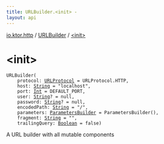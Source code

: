 ```yaml
---
title: URLBuilder.<init> - 
layout: api
---
```


<div class='api-docs-breadcrumbs'><a href="../index.html">io.ktor.http</a> / <a href="index.html">URLBuilder</a> / <a href="./-init-.html">&lt;init&gt;</a></div>

# &lt;init&gt;

<div class="signature"><code><span class="identifier">URLBuilder</span><span class="symbol">(</span><br/>&nbsp;&nbsp;&nbsp;&nbsp;<span class="parameterName" id="io.ktor.http.URLBuilder$<init>(io.ktor.http.URLProtocol, kotlin.String, kotlin.Int, kotlin.String, kotlin.String, kotlin.String, io.ktor.http.ParametersBuilder, kotlin.String, kotlin.Boolean)/protocol">protocol</span><span class="symbol">:</span>&nbsp;<a href="../-u-r-l-protocol/index.html"><span class="identifier">URLProtocol</span></a>&nbsp;<span class="symbol">=</span>&nbsp;URLProtocol.HTTP<span class="symbol">, </span><br/>&nbsp;&nbsp;&nbsp;&nbsp;<span class="parameterName" id="io.ktor.http.URLBuilder$<init>(io.ktor.http.URLProtocol, kotlin.String, kotlin.Int, kotlin.String, kotlin.String, kotlin.String, io.ktor.http.ParametersBuilder, kotlin.String, kotlin.Boolean)/host">host</span><span class="symbol">:</span>&nbsp;<a href="https://kotlinlang.org/api/latest/jvm/stdlib/kotlin/-string/index.html"><span class="identifier">String</span></a>&nbsp;<span class="symbol">=</span>&nbsp;"localhost"<span class="symbol">, </span><br/>&nbsp;&nbsp;&nbsp;&nbsp;<span class="parameterName" id="io.ktor.http.URLBuilder$<init>(io.ktor.http.URLProtocol, kotlin.String, kotlin.Int, kotlin.String, kotlin.String, kotlin.String, io.ktor.http.ParametersBuilder, kotlin.String, kotlin.Boolean)/port">port</span><span class="symbol">:</span>&nbsp;<a href="https://kotlinlang.org/api/latest/jvm/stdlib/kotlin/-int/index.html"><span class="identifier">Int</span></a>&nbsp;<span class="symbol">=</span>&nbsp;DEFAULT_PORT<span class="symbol">, </span><br/>&nbsp;&nbsp;&nbsp;&nbsp;<span class="parameterName" id="io.ktor.http.URLBuilder$<init>(io.ktor.http.URLProtocol, kotlin.String, kotlin.Int, kotlin.String, kotlin.String, kotlin.String, io.ktor.http.ParametersBuilder, kotlin.String, kotlin.Boolean)/user">user</span><span class="symbol">:</span>&nbsp;<a href="https://kotlinlang.org/api/latest/jvm/stdlib/kotlin/-string/index.html"><span class="identifier">String</span></a><span class="symbol">?</span>&nbsp;<span class="symbol">=</span>&nbsp;null<span class="symbol">, </span><br/>&nbsp;&nbsp;&nbsp;&nbsp;<span class="parameterName" id="io.ktor.http.URLBuilder$<init>(io.ktor.http.URLProtocol, kotlin.String, kotlin.Int, kotlin.String, kotlin.String, kotlin.String, io.ktor.http.ParametersBuilder, kotlin.String, kotlin.Boolean)/password">password</span><span class="symbol">:</span>&nbsp;<a href="https://kotlinlang.org/api/latest/jvm/stdlib/kotlin/-string/index.html"><span class="identifier">String</span></a><span class="symbol">?</span>&nbsp;<span class="symbol">=</span>&nbsp;null<span class="symbol">, </span><br/>&nbsp;&nbsp;&nbsp;&nbsp;<span class="parameterName" id="io.ktor.http.URLBuilder$<init>(io.ktor.http.URLProtocol, kotlin.String, kotlin.Int, kotlin.String, kotlin.String, kotlin.String, io.ktor.http.ParametersBuilder, kotlin.String, kotlin.Boolean)/encodedPath">encodedPath</span><span class="symbol">:</span>&nbsp;<a href="https://kotlinlang.org/api/latest/jvm/stdlib/kotlin/-string/index.html"><span class="identifier">String</span></a>&nbsp;<span class="symbol">=</span>&nbsp;"/"<span class="symbol">, </span><br/>&nbsp;&nbsp;&nbsp;&nbsp;<span class="parameterName" id="io.ktor.http.URLBuilder$<init>(io.ktor.http.URLProtocol, kotlin.String, kotlin.Int, kotlin.String, kotlin.String, kotlin.String, io.ktor.http.ParametersBuilder, kotlin.String, kotlin.Boolean)/parameters">parameters</span><span class="symbol">:</span>&nbsp;<a href="../-parameters-builder/index.html"><span class="identifier">ParametersBuilder</span></a>&nbsp;<span class="symbol">=</span>&nbsp;ParametersBuilder()<span class="symbol">, </span><br/>&nbsp;&nbsp;&nbsp;&nbsp;<span class="parameterName" id="io.ktor.http.URLBuilder$<init>(io.ktor.http.URLProtocol, kotlin.String, kotlin.Int, kotlin.String, kotlin.String, kotlin.String, io.ktor.http.ParametersBuilder, kotlin.String, kotlin.Boolean)/fragment">fragment</span><span class="symbol">:</span>&nbsp;<a href="https://kotlinlang.org/api/latest/jvm/stdlib/kotlin/-string/index.html"><span class="identifier">String</span></a>&nbsp;<span class="symbol">=</span>&nbsp;""<span class="symbol">, </span><br/>&nbsp;&nbsp;&nbsp;&nbsp;<span class="parameterName" id="io.ktor.http.URLBuilder$<init>(io.ktor.http.URLProtocol, kotlin.String, kotlin.Int, kotlin.String, kotlin.String, kotlin.String, io.ktor.http.ParametersBuilder, kotlin.String, kotlin.Boolean)/trailingQuery">trailingQuery</span><span class="symbol">:</span>&nbsp;<a href="https://kotlinlang.org/api/latest/jvm/stdlib/kotlin/-boolean/index.html"><span class="identifier">Boolean</span></a>&nbsp;<span class="symbol">=</span>&nbsp;false<span class="symbol">)</span></code></div>

A URL builder with all mutable components

